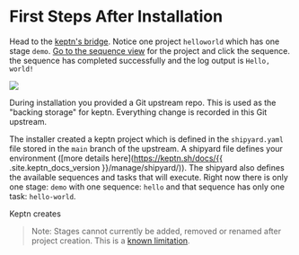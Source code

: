 # First Steps After Installation

Head to the [keptn's bridge](http://localhost/bridge). Notice one project `helloworld` which has one stage `demo`. [Go to the sequence view](http://localhost/bridge/project/helloworld/sequence) for the project and click the sequence. the sequence has completed successfully and the log output is `Hello, world!`

![](TODO)

During installation you provided a Git upstream repo. This is used as the "backing storage" for keptn. Everything change is recorded in this Git upstream.

The installer created a keptn project which is defined in the `shipyard.yaml` file stored in the `main` branch of the upstream. A shipyard file defines your environment ([more details here](https://keptn.sh/docs/{{ .site.keptn_docs_version }}/manage/shipyard/)). The shipyard also defines the available sequences and tasks that will execute. Right now there is only one stage: `demo` with one sequence: `hello` and that sequence has only one task: `hello-world`.

Keptn creates

> Note: Stages cannot currently be added, removed or renamed after project creation. This is a [known limitation](https://github.com/keptn/enhancement-proposals/pull/70).
